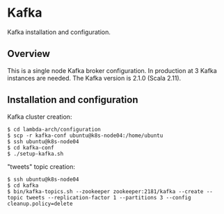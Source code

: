 # Kafka
Kafka installation and configuration.

## Overview
This is a single node Kafka broker configuration. In production at 3 Kafka instances are needed.
The Kafka version is 2.1.0 (Scala 2.11).

## Installation and configuration
Kafka cluster creation:
```console
$ cd lambda-arch/configuration
$ scp -r kafka-conf ubuntu@k8s-node04:/home/ubuntu
$ ssh ubuntu@k8s-node04
$ cd kafka-conf
$ ./setup-kafka.sh
```
"tweets" topic creation:
```console
$ ssh ubuntu@k8s-node04
$ cd kafka
$ bin/kafka-topics.sh --zookeeper zookeeper:2181/kafka --create --topic tweets --replication-factor 1 --partitions 3 --config cleanup.policy=delete
```

